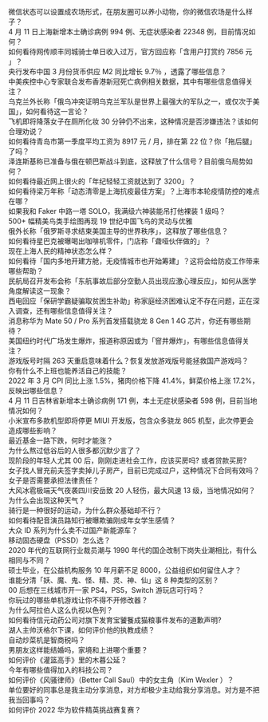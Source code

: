 微信状态可以设置成农场形式，在朋友圈可以养小动物，你的微信农场是什么样子？  
4 月 11 日上海新增本土确诊病例 994 例、无症状感染者 22348 例，目前情况如何？  
如何看待网传顺丰同城骑士单日收入过万，官方回应称「含用户打赏约 7856 元 」？  
央行发布中国 3 月份货币供应 M2 同比增长 9.7％ ，透露了哪些信息？  
中美疾控中心专家联合发布香港新冠死亡病例相关数据，其中有哪些信息值得关注？  
乌克兰外长称「俄乌冲突证明乌克兰军队是世界上最强大的军队之一，或仅次于美国」，如何看待这一言论？  
飞机即将降落女子在厕所化妆 30 分钟仍不出来，这种情况是否涉嫌违法？该如何合理劝说？  
如何看待青岛市第一季度平均工资为 8917 元 / 月，排在第 22 位？你「拖后腿」了吗？  
泽连斯基称已准备与俄在顿巴斯战斗到底，这释放了什么信号？目前俄乌局势如何？  
如何看待最近网上很火的「年纪轻轻工资就达到了 3200」？  
如何看待梁万年称「动态清零是上海抗疫最佳方案」？上海市本轮疫情防控的难点在哪？  
如果我和 Faker 中路一塔 SOLO，我满级六神装能吊打他裸装 1 级吗？  
500+ 幅精美鸟类手绘图再现 19 世纪中国飞鸟的灵动与优雅  
俄外长称「俄罗斯寻求结束美国主导的世界秩序」，这释放了哪些信息？  
如何看待星巴克被曝喝出咖啡机零件，门店称「聋哑伙伴做的」？  
现在上海人民的精神状态怎么样？  
如何看待「国内多地开建方舱，无疫情城市也开始筹建」？这将会给防疫工作带来哪些帮助？  
民航局召开发布会称「东航事故后部分空勤人员出现应激心理反应」，如何从医学角度解读这一现象？  
西电回应「保研学霸疑骗取贫困生补助」称家庭经济困难认定不存在问题，正在深入调查，还有哪些信息值得关注？  
消息称华为 Mate 50 / Pro 系列首发搭载骁龙 8 Gen 1 4G 芯片，你还有哪些期待？  
美国纽约时代广场发生爆炸，报道称原因或为「窨井爆炸」，有哪些信息值得关注？  
游戏版号时隔 263 天重启意味着什么？恢复发放游戏版号能拯救国产游戏吗？  
你有什么不上班也能养活自己的技能？  
2022 年 3 月 CPI 同比上涨 1.5%，猪肉价格下降 41.4%，鲜菜价格上涨 17.2%，反映出哪些信息？  
4 月 11 日吉林省新增本土确诊病例 171 例，本土无症状感染者 598 例，目前当地情况如何？  
小米宣布多款机型即将停更 MIUI 开发版，包含众多骁龙 865 机型，此次停更会造成哪些影响？  
最近基金一路下跌，何时才能涨？  
为什么熬过低谷后的人很多都沉默少言了？  
现阶段的年轻人尤其 00 后，刚刚走进社会工作，应该买房吗? 或者贷款买房?  
女子找人冒充前夫签字卖掉儿子房产，目前已完成过户，这种情况下合同有效吗？女子是否需要承担法律责任？  
大风冰雹极端天气夜袭四川安岳致 20 人轻伤，最大风速 13 级，当地情况如何？为什么会出现这种天气？  
骑行是一种很好的运动，为什么群众基础却不行？  
如何看待配音演员路知行被曝欺骗刚成年女学生感情？  
大众 ID 系列为什么卖不过国产新能源车？  
移动固态硬盘（PSSD）怎么选？  
2020 年代的互联网行业裁员潮与 1990 年代的国企改制下岗失业潮相比，有什么相同与不同？  
硕士毕业，在公益机构服务 10 年月薪不足 8000，公益组织如何留住人才？  
谁能分清「妖、魔、鬼、怪、精、灵、神、仙」这 8 种类型的区别？  
00 后想在三线城市开一家 PS4，PS5，Switch 游玩店可行吗？  
你玩过的哪些单机游戏让你不得不开修改器？  
为什么阿拉伯人这么仇视以色列？  
如何看待信元动药公司对旗下发育宝饕餮成猫粮事件发布的道歉声明?  
湖人主帅沃格尔下课，如何评价他的执教成绩？  
自动炒菜机是智商税吗？  
男朋友这样能结婚吗，家境和上进哪个重要？  
如何评价《灌篮高手》里的木暮公延？  
今年有哪些值得加入的科技公司？  
如何评价《风骚律师》（Better Call Saul）中的女主角（Kim Wexler ）？  
单位要好的同事总是我主动分享消息，对方却极少主动给我分享消息。对方是不把我当回事吗？  
如何评价 2022 华为软件精英挑战赛复赛？  
